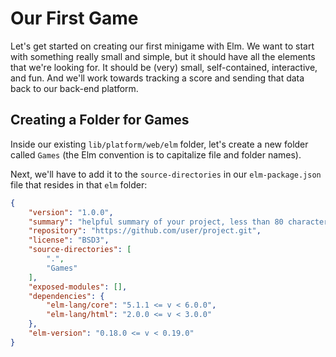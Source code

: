 # Our First Game

Let's get started on creating our first minigame with Elm. We want to start
with something really small and simple, but it should have all the elements
that we're looking for. It should be (very) small, self-contained, interactive,
and fun. And we'll work towards tracking a score and sending that data back
to our back-end platform.

## Creating a Folder for Games

Inside our existing `lib/platform/web/elm` folder, let's create a new folder
called `Games` (the Elm convention is to capitalize file and folder names).

Next, we'll have to add it to the `source-directories` in our
`elm-package.json` file that resides in that `elm` folder:

```json
{
    "version": "1.0.0",
    "summary": "helpful summary of your project, less than 80 characters",
    "repository": "https://github.com/user/project.git",
    "license": "BSD3",
    "source-directories": [
        ".",
        "Games"
    ],
    "exposed-modules": [],
    "dependencies": {
        "elm-lang/core": "5.1.1 <= v < 6.0.0",
        "elm-lang/html": "2.0.0 <= v < 3.0.0"
    },
    "elm-version": "0.18.0 <= v < 0.19.0"
}
```

